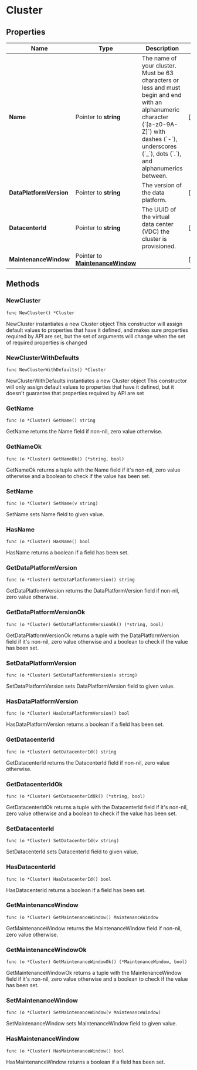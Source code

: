 # Cluster

## Properties

|Name | Type | Description | Notes|
|------------ | ------------- | ------------- | -------------|
|**Name** | Pointer to **string** | The name of your cluster. Must be 63 characters or less and must begin and end with an alphanumeric character (&#x60;[a-z0-9A-Z]&#x60;) with dashes (&#x60;-&#x60;), underscores (&#x60;_&#x60;), dots (&#x60;.&#x60;), and alphanumerics between.  | [optional] |
|**DataPlatformVersion** | Pointer to **string** | The version of the data platform.  | [optional] |
|**DatacenterId** | Pointer to **string** | The UUID of the virtual data center (VDC) the cluster is provisioned.  | [optional] |
|**MaintenanceWindow** | Pointer to [**MaintenanceWindow**](MaintenanceWindow.md) |  | [optional] |

## Methods

### NewCluster

`func NewCluster() *Cluster`

NewCluster instantiates a new Cluster object
This constructor will assign default values to properties that have it defined,
and makes sure properties required by API are set, but the set of arguments
will change when the set of required properties is changed

### NewClusterWithDefaults

`func NewClusterWithDefaults() *Cluster`

NewClusterWithDefaults instantiates a new Cluster object
This constructor will only assign default values to properties that have it defined,
but it doesn't guarantee that properties required by API are set

### GetName

`func (o *Cluster) GetName() string`

GetName returns the Name field if non-nil, zero value otherwise.

### GetNameOk

`func (o *Cluster) GetNameOk() (*string, bool)`

GetNameOk returns a tuple with the Name field if it's non-nil, zero value otherwise
and a boolean to check if the value has been set.

### SetName

`func (o *Cluster) SetName(v string)`

SetName sets Name field to given value.

### HasName

`func (o *Cluster) HasName() bool`

HasName returns a boolean if a field has been set.

### GetDataPlatformVersion

`func (o *Cluster) GetDataPlatformVersion() string`

GetDataPlatformVersion returns the DataPlatformVersion field if non-nil, zero value otherwise.

### GetDataPlatformVersionOk

`func (o *Cluster) GetDataPlatformVersionOk() (*string, bool)`

GetDataPlatformVersionOk returns a tuple with the DataPlatformVersion field if it's non-nil, zero value otherwise
and a boolean to check if the value has been set.

### SetDataPlatformVersion

`func (o *Cluster) SetDataPlatformVersion(v string)`

SetDataPlatformVersion sets DataPlatformVersion field to given value.

### HasDataPlatformVersion

`func (o *Cluster) HasDataPlatformVersion() bool`

HasDataPlatformVersion returns a boolean if a field has been set.

### GetDatacenterId

`func (o *Cluster) GetDatacenterId() string`

GetDatacenterId returns the DatacenterId field if non-nil, zero value otherwise.

### GetDatacenterIdOk

`func (o *Cluster) GetDatacenterIdOk() (*string, bool)`

GetDatacenterIdOk returns a tuple with the DatacenterId field if it's non-nil, zero value otherwise
and a boolean to check if the value has been set.

### SetDatacenterId

`func (o *Cluster) SetDatacenterId(v string)`

SetDatacenterId sets DatacenterId field to given value.

### HasDatacenterId

`func (o *Cluster) HasDatacenterId() bool`

HasDatacenterId returns a boolean if a field has been set.

### GetMaintenanceWindow

`func (o *Cluster) GetMaintenanceWindow() MaintenanceWindow`

GetMaintenanceWindow returns the MaintenanceWindow field if non-nil, zero value otherwise.

### GetMaintenanceWindowOk

`func (o *Cluster) GetMaintenanceWindowOk() (*MaintenanceWindow, bool)`

GetMaintenanceWindowOk returns a tuple with the MaintenanceWindow field if it's non-nil, zero value otherwise
and a boolean to check if the value has been set.

### SetMaintenanceWindow

`func (o *Cluster) SetMaintenanceWindow(v MaintenanceWindow)`

SetMaintenanceWindow sets MaintenanceWindow field to given value.

### HasMaintenanceWindow

`func (o *Cluster) HasMaintenanceWindow() bool`

HasMaintenanceWindow returns a boolean if a field has been set.


